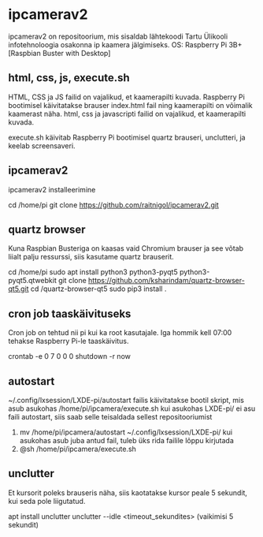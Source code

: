 # ipcamerav2
ipcamerav2 on repositoorium, mis sisaldab lähtekoodi Tartu Ülikooli infotehnoloogia osakonna ip kaamera jälgimiseks.
OS: Raspberry Pi 3B+ [Raspbian Buster with Desktop]

## html, css, js, execute.sh
HTML, CSS ja JS failid on vajalikud, et kaamerapilti kuvada.
Raspberry Pi bootimisel käivitatakse brauser index.html fail ning kaamerapilti on võimalik kaamerast näha.
html, css ja javascripti failid on vajalikud, et kaamerapilti kuvada.

execute.sh käivitab Raspberry Pi bootimisel quartz brauseri, unclutteri, ja keelab screensaveri.

## ipcamerav2
ipcamerav2 installeerimine

cd /home/pi
git clone https://github.com/raitnigol/ipcamerav2.git

## quartz browser
Kuna Raspbian Busteriga on kaasas vaid Chromium brauser ja see võtab liialt palju ressurssi, siis kasutame quartz brauserit.

cd /home/pi
sudo apt install python3 python3-pyqt5 python3-pyqt5.qtwebkit
git clone https://github.com/ksharindam/quartz-browser-qt5.git
cd /quartz-browser-qt5
sudo pip3 install .

## cron job taaskäivituseks
Cron job on tehtud nii pi kui ka root kasutajale. Iga hommik kell 07:00 tehakse Raspberry Pi-le taaskäivitus.

crontab -e
0 7 0 0 0 shutdown -r now

## autostart
~/.config/lxsession/LXDE-pi/autostart failis käivitatakse bootil skript, mis asub asukohas /home/pi/ipcamera/execute.sh
kui asukohas LXDE-pi/ ei asu faili autostart, siis saab selle teisaldada sellest repositooriumist
1. mv /home/pi/ipcamera/autostart ~/.config/lxsession/LXDE-pi/
kui asukohas asub juba antud fail, tuleb üks rida failile lõppu kirjutada
1. @sh /home/pi/ipcamera/execute.sh


## unclutter
Et kursorit poleks brauseris näha, siis kaotatakse kursor peale 5 sekundit, kui seda pole liigutatud.

apt install unclutter
unclutter --idle <timeout_sekundites> (vaikimisi 5 sekundit)
